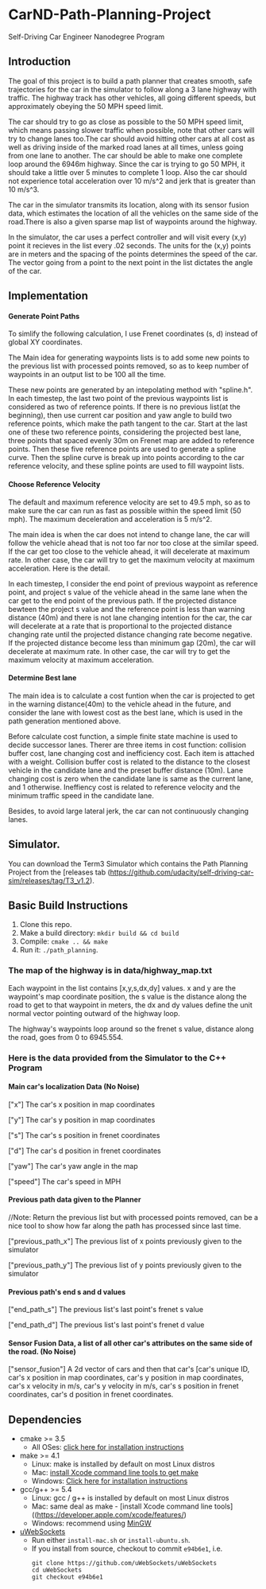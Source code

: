 # CarND-Path-Planning-Project
Self-Driving Car Engineer Nanodegree Program

## Introduction

The goal of this project is to build a path planner that creates smooth, safe trajectories for the car in the simulator to follow along a 3 lane highway with traffic. The highway track has other vehicles, all going different speeds, but approximately obeying the 50 MPH speed limit.

The car should try to go as close as possible to the 50 MPH speed limit, which means passing slower traffic when possible, note that other cars will try to change lanes too.The car should avoid hitting other cars at all cost as well as driving inside of the marked road lanes at all times, unless going from one lane to another. The car should be able to make one complete loop around the 6946m highway. Since the car is trying to go 50 MPH, it should take a little over 5 minutes to complete 1 loop. Also the car should not experience total acceleration over 10 m/s^2 and jerk that is greater than 10 m/s^3.

The car in the simulator transmits its location, along with its sensor fusion data, which estimates the location of all the vehicles on the same side of the road.There is also a given sparse map list of waypoints around the highway.

In the simulator, the car uses a perfect controller and will visit every (x,y) point it recieves in the list every .02 seconds. The units for the (x,y) points are in meters and the spacing of the points determines the speed of the car. The vector going from a point to the next point in the list dictates the angle of the car. 

## Implementation

#### Generate Point Paths

To simlify the following calculation, I use Frenet coordinates (s, d) instead of global XY coordinates.

The Main idea for generating waypoints lists is to add some new points to the previous list with processed points removed, so as to keep number of waypoints in an output list to be 100 all the time. 

These new points are generated by an intepolating method with "spline.h". In each timestep, the last two point of the previous waypoints list is considered as two of reference points. If there is no previous list(at the beginning), then use current car position and yaw angle to build two reference points, which make the path tangent to the car. Start at the last one of these two reference points, considering the projected best lane, three points that spaced evenly 30m on Frenet map are added to reference points. Then these five reference points are used to generate a spline curve. Then the spline curve is break up into points according to the car reference velocity, and these spline points are used to fill waypoint lists.

#### Choose Reference Velocity 

The default and maximum reference velocity are set to 49.5 mph, so as to make sure the car can run as fast as possible within the speed limit (50 mph). The maximum deceleration and acceleration is 5 m/s^2.

The main idea is when the car does not intend to change lane, the car will follow the vehicle ahead that is not too far nor too close at the similar speed. If the car get too close to the vehicle ahead, it will decelerate at maximum rate. In other case, the car will try to get the maximum velocity at maximum acceleration. Here is the detail.

In each timestep, I consider the end point of previous waypoint as reference point, and project s value of the vehicle ahead in the same lane when the car get to the end point of the previous path. If the projected distance bewteen the project s value and the reference point is less than warning distance (40m) and there is not lane changing intention for the car, the car will decelerate at a rate that is proportional to the projected distance changing rate until the projected distance changing rate become negative. If the projected distance become less than minimum gap (20m), the car will decelerate at maximum rate. In other case, the car will try to get the maximum velocity at maximum acceleration.

#### Determine Best lane

The main idea is to calculate a cost funtion when the car is projected to get in the warning distance(40m) to the vehicle ahead in the future, and consider the lane with lowest cost as the best lane, which is used in the path generation mentioned above.

Before calculate cost function, a simple finite state machine is used to decide successor lanes. Therer are three items in cost function: collision buffer cost, lane changing cost and inefficiency cost. Each item is attached with a weight. Collision buffer cost is related to the distance to the closest vehicle in the candidate lane and the preset buffer distance (10m). Lane changing cost is zero when the candidate lane is same as the current lane, and 1 otherwise. Ineffiency cost is related to reference velocity and the minimum traffic speed in the candidate lane.

Besides, to avoid large lateral jerk, the car can not continuously changing lanes. 

## Simulator.
You can download the Term3 Simulator which contains the Path Planning Project from the [releases tab (https://github.com/udacity/self-driving-car-sim/releases/tag/T3_v1.2).

## Basic Build Instructions

1. Clone this repo.
2. Make a build directory: `mkdir build && cd build`
3. Compile: `cmake .. && make`
4. Run it: `./path_planning`.

### The map of the highway is in data/highway_map.txt

Each waypoint in the list contains  [x,y,s,dx,dy] values. x and y are the waypoint's map coordinate position, the s value is the distance along the road to get to that waypoint in meters, the dx and dy values define the unit normal vector pointing outward of the highway loop.

The highway's waypoints loop around so the frenet s value, distance along the road, goes from 0 to 6945.554.

### Here is the data provided from the Simulator to the C++ Program

#### Main car's localization Data (No Noise)

["x"] The car's x position in map coordinates

["y"] The car's y position in map coordinates

["s"] The car's s position in frenet coordinates

["d"] The car's d position in frenet coordinates

["yaw"] The car's yaw angle in the map

["speed"] The car's speed in MPH

#### Previous path data given to the Planner

//Note: Return the previous list but with processed points removed, can be a nice tool to show how far along
the path has processed since last time. 

["previous_path_x"] The previous list of x points previously given to the simulator

["previous_path_y"] The previous list of y points previously given to the simulator

#### Previous path's end s and d values 

["end_path_s"] The previous list's last point's frenet s value

["end_path_d"] The previous list's last point's frenet d value

#### Sensor Fusion Data, a list of all other car's attributes on the same side of the road. (No Noise)

["sensor_fusion"] A 2d vector of cars and then that car's [car's unique ID, car's x position in map coordinates, car's y position in map coordinates, car's x velocity in m/s, car's y velocity in m/s, car's s position in frenet coordinates, car's d position in frenet coordinates. 

## Dependencies

* cmake >= 3.5
  * All OSes: [click here for installation instructions](https://cmake.org/install/)
* make >= 4.1
  * Linux: make is installed by default on most Linux distros
  * Mac: [install Xcode command line tools to get make](https://developer.apple.com/xcode/features/)
  * Windows: [Click here for installation instructions](http://gnuwin32.sourceforge.net/packages/make.htm)
* gcc/g++ >= 5.4
  * Linux: gcc / g++ is installed by default on most Linux distros
  * Mac: same deal as make - [install Xcode command line tools]((https://developer.apple.com/xcode/features/)
  * Windows: recommend using [MinGW](http://www.mingw.org/)
* [uWebSockets](https://github.com/uWebSockets/uWebSockets)
  * Run either `install-mac.sh` or `install-ubuntu.sh`.
  * If you install from source, checkout to commit `e94b6e1`, i.e.
    ```
    git clone https://github.com/uWebSockets/uWebSockets 
    cd uWebSockets
    git checkout e94b6e1
    ```
